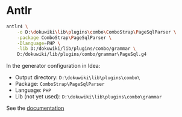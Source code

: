 # Antlr


```bash
antlr4 \
    -o D:\dokuwiki\lib\plugins\combo\ComboStrap\PageSqlParser \
    -package ComboStrap\PageSqlParser \
    -Dlanguage=PHP \
    -lib D:/dokuwiki/lib/plugins/combo/grammar \
    D:/dokuwiki/lib/plugins/combo/grammar\PageSql.g4
```

In the generator configuration in Idea:
  * Output directory: `D:\dokuwiki\lib\plugins\combo\`
  * Package: `ComboStrap\PageSqlParser`
  * Language: `PHP`
  * Lib (not yet used): `D:\dokuwiki\lib\plugins\combo\grammar`

See the [documentation](https://datacadamia.com/antlr/idea#test_antlr_rule)
